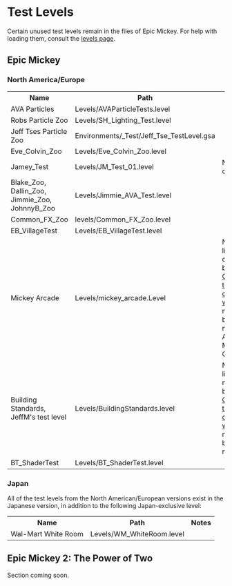 # Test Levels

Certain unused test levels remain in the files of Epic Mickey. For help with loading them, consult the [levels page](./levels).

## Epic Mickey
### North America/Europe
<div class="article-table">
    <table>
        <tbody>
            <tr>
                <th>
                    Name
                </th>
                <th>
                    Path
                </th>
                <th>
                    Notes
                </th>
            </tr>
            <tr>
                <td>
                    AVA Particles
                </td>
                <td>
                    Levels/AVAParticleTests.level
                </td>
                <td>
                    &nbsp;
                </td>
            </tr>
            <tr>
                <td>
                    Robs Particle Zoo
                </td>
                <td>
                    Levels/SH_Lighting_Test.level
                </td>
                <td>
                    &nbsp;
                </td>
            </tr>
            <tr>
                <td>
                    Jeff Tses Particle Zoo
                </td>
                <td>
                    Environments/_Test/Jeff_Tse_TestLevel.gsa
                </td>
                <td>
                    &nbsp;
                </td>
            </tr>
            <tr>
                <td>
                    Eve_Colvin_Zoo
                </td>
                <td>
                    Levels/Eve_Colvin_Zoo.level
                </td>
                <td>
                    &nbsp;
                </td>
            </tr>
            <tr>
                <td>
                    Jamey_Test
                </td>
                <td>
                    Levels/JM_Test_01.level
                </td>
                <td>
                    No ground collision.
                </td>
            </tr>
            <tr>
                <td>
                    Blake_Zoo,<br>Dallin_Zoo,<br>Jimmie_Zoo,<br>JohnnyB_Zoo
                </td>
                <td>
                    Levels/Jimmie_AVA_Test.level
                </td>
                <td>
                    &nbsp;
                </td>
            </tr>
            <tr>
                <td>
                    Common_FX_Zoo
                </td>
                <td>
                    levels/Common_FX_Zoo.level
                </td>
                <td>
                    &nbsp;
                </td>
            </tr>
            <tr>
                <td>
                    EB_VillageTest
                </td>
                <td>
                    Levels/EB_VillageTest.level
                </td>
                <td>
                    &nbsp;
                </td>
            </tr>
            <tr>
                <td>
                    Mickey Arcade
                </td>
                <td>
                    Levels/mickey_arcade.Level
                </td>
                <td>
                    No lighting, completely black. <a href="./snippets/white-void.txt" target="_blank">Changing the void color to white</a> makes it a bit more navigable.<br>Author: Mark Capers
                </td>
            </tr>
            <tr>
                <td>
                    Building Standards,<br>JeffM's test level
                </td>
                <td>
                    Levels/BuildingStandards.level
                </td>
                <td>
                    No lighting, mostly black. <a href="./snippets/white-void.txt" target="_blank">Changing the void color to white</a> makes it a bit more navigable.
                </td>
            </tr>
            <tr>
                <td>
                    BT_ShaderTest
                </td>
                <td>
                    Levels/BT_ShaderTest.level
                </td>
                <td>
                    &nbsp;
                </td>
            </tr>
        </tbody>
    </table>
</div>

### Japan
All of the test levels from the North American/European versions exist in the Japanese version, in addition to the following Japan-exclusive level:
<div class="article-table">
    <table>
        <tbody>
            <tr>
                <th>
                    Name
                </th>
                <th>
                    Path
                </th>
                <th>
                    Notes
                </th>
            </tr>
            <tr>
                <td>
                    Wal-Mart White Room
                </td>
                <td>
                    Levels/WM_WhiteRoom.level
                </td>
                <td>
                    &nbsp;
                </td>
            </tr>
        </tbody>
    </table>
</div>

## Epic Mickey 2: The Power of Two
Section coming soon.